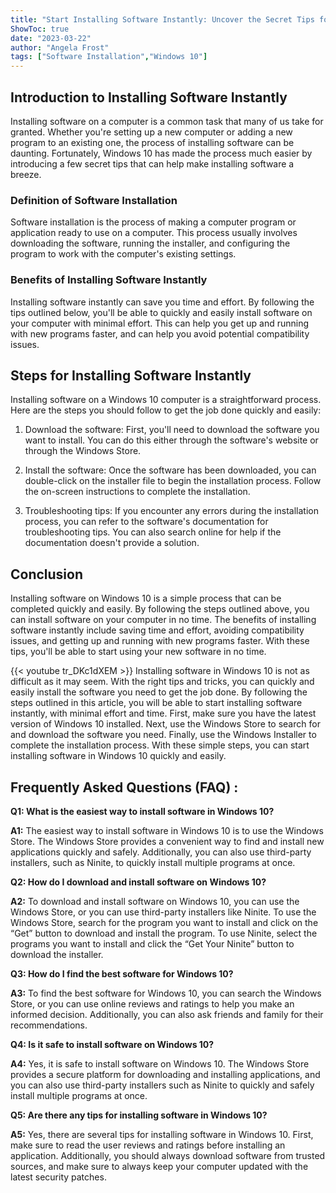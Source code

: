 ```yaml
---
title: "Start Installing Software Instantly: Uncover the Secret Tips for Easily Installing Software in Windows 10!"
ShowToc: true 
date: "2023-03-22"
author: "Angela Frost" 
tags: ["Software Installation","Windows 10"]
---
```

## Introduction to Installing Software Instantly

Installing software on a computer is a common task that many of us take for granted. Whether you're setting up a new computer or adding a new program to an existing one, the process of installing software can be daunting. Fortunately, Windows 10 has made the process much easier by introducing a few secret tips that can help make installing software a breeze.

### Definition of Software Installation

Software installation is the process of making a computer program or application ready to use on a computer. This process usually involves downloading the software, running the installer, and configuring the program to work with the computer's existing settings.

### Benefits of Installing Software Instantly

Installing software instantly can save you time and effort. By following the tips outlined below, you'll be able to quickly and easily install software on your computer with minimal effort. This can help you get up and running with new programs faster, and can help you avoid potential compatibility issues.

## Steps for Installing Software Instantly

Installing software on a Windows 10 computer is a straightforward process. Here are the steps you should follow to get the job done quickly and easily:

1. Download the software: First, you'll need to download the software you want to install. You can do this either through the software's website or through the Windows Store.

2. Install the software: Once the software has been downloaded, you can double-click on the installer file to begin the installation process. Follow the on-screen instructions to complete the installation.

3. Troubleshooting tips: If you encounter any errors during the installation process, you can refer to the software's documentation for troubleshooting tips. You can also search online for help if the documentation doesn't provide a solution.

## Conclusion

Installing software on Windows 10 is a simple process that can be completed quickly and easily. By following the steps outlined above, you can install software on your computer in no time. The benefits of installing software instantly include saving time and effort, avoiding compatibility issues, and getting up and running with new programs faster. With these tips, you'll be able to start using your new software in no time.

{{< youtube tr_DKc1dXEM >}} 
Installing software in Windows 10 is not as difficult as it may seem. With the right tips and tricks, you can quickly and easily install the software you need to get the job done. By following the steps outlined in this article, you will be able to start installing software instantly, with minimal effort and time. First, make sure you have the latest version of Windows 10 installed. Next, use the Windows Store to search for and download the software you need. Finally, use the Windows Installer to complete the installation process. With these simple steps, you can start installing software in Windows 10 quickly and easily.

## Frequently Asked Questions (FAQ) :
**Q1: What is the easiest way to install software in Windows 10?**

**A1:** The easiest way to install software in Windows 10 is to use the Windows Store. The Windows Store provides a convenient way to find and install new applications quickly and safely. Additionally, you can also use third-party installers, such as Ninite, to quickly install multiple programs at once.

**Q2: How do I download and install software on Windows 10?**

**A2:** To download and install software on Windows 10, you can use the Windows Store, or you can use third-party installers like Ninite. To use the Windows Store, search for the program you want to install and click on the “Get” button to download and install the program. To use Ninite, select the programs you want to install and click the “Get Your Ninite” button to download the installer.

**Q3: How do I find the best software for Windows 10?**

**A3:** To find the best software for Windows 10, you can search the Windows Store, or you can use online reviews and ratings to help you make an informed decision. Additionally, you can also ask friends and family for their recommendations.

**Q4: Is it safe to install software on Windows 10?**

**A4:** Yes, it is safe to install software on Windows 10. The Windows Store provides a secure platform for downloading and installing applications, and you can also use third-party installers such as Ninite to quickly and safely install multiple programs at once.

**Q5: Are there any tips for installing software in Windows 10?**

**A5:** Yes, there are several tips for installing software in Windows 10. First, make sure to read the user reviews and ratings before installing an application. Additionally, you should always download software from trusted sources, and make sure to always keep your computer updated with the latest security patches.





